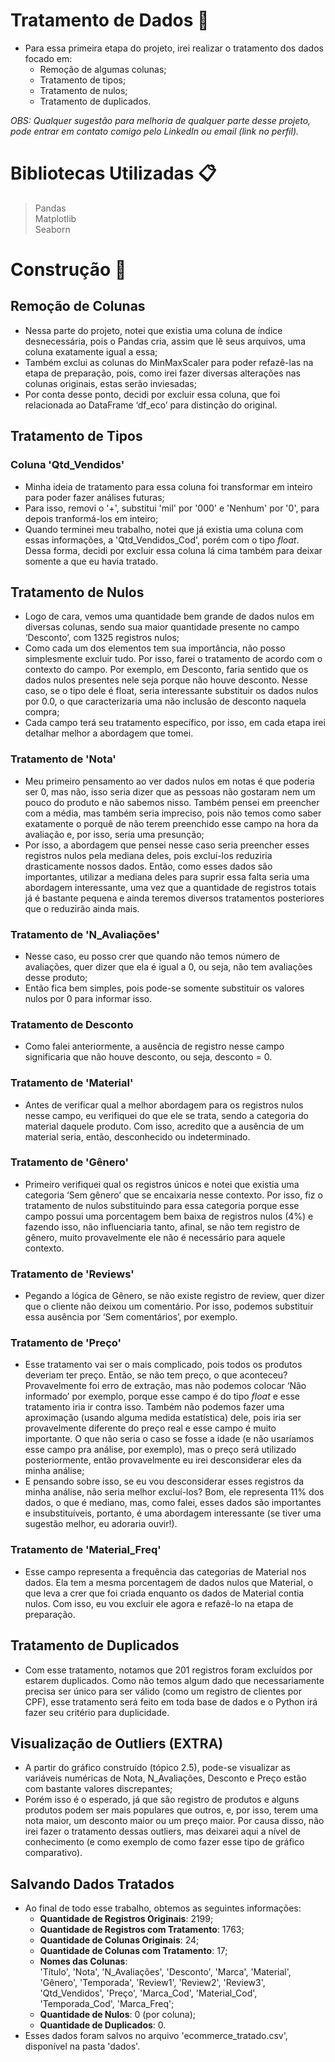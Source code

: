# Tratamento de Dados 🎲
- Para essa primeira etapa do projeto, irei realizar o tratamento dos dados focado em:
  - Remoção de algumas colunas;
  - Tratamento de tipos;
  - Tratamento de nulos;
  - Tratamento de duplicados.

_OBS: Qualquer sugestão para melhoria de qualquer parte desse projeto, pode entrar em contato comigo pelo LinkedIn ou email (link no perfil)._
# Bibliotecas Utilizadas 📋
> Pandas <br>
> Matplotlib <br>
> Seaborn
# Construção 🔧
## Remoção de Colunas
- Nessa parte do projeto, notei que existia uma coluna de índice desnecessária, pois o Pandas cria, assim que lê seus arquivos, uma coluna exatamente igual a essa;
- Também exclui as colunas do MinMaxScaler para poder refazê-las na etapa de preparação, pois, como irei fazer diversas alterações nas colunas originais, estas serão inviesadas;
- Por conta desse ponto, decidi por excluir essa coluna, que foi relacionada ao DataFrame ‘df_eco’ para distinção do original.
## Tratamento de Tipos
### Coluna 'Qtd_Vendidos'
- Minha ideia de tratamento para essa coluna foi transformar em inteiro para poder fazer análises futuras;
- Para isso, removi o '+', substitui 'mil' por '000' e 'Nenhum' por '0', para depois tranformá-los em inteiro; 
- Quando terminei meu trabalho, notei que já existia uma coluna com essas informações, a 'Qtd_Vendidos_Cod', porém com o tipo *float*. Dessa forma, decidi por excluir essa coluna lá cima também para deixar somente a que eu havia tratado.
## Tratamento de Nulos
- Logo de cara, vemos uma quantidade bem grande de dados nulos em diversas colunas, sendo sua maior quantidade presente no campo ‘Desconto’, com 1325 registros nulos;
- Como cada um dos elementos tem sua importância, não posso simplesmente excluir tudo. Por isso, farei o tratamento de acordo com o contexto do campo. Por exemplo, em Desconto, faria sentido que os dados nulos presentes nele seja porque não houve desconto. Nesse caso, se o tipo dele é float, seria interessante substituir os dados nulos por 0.0, o que caracterizaria uma não inclusão de desconto naquela compra;
- Cada campo terá seu tratamento específico, por isso, em cada etapa irei detalhar melhor a abordagem que tomei.
### Tratamento de 'Nota'
- Meu primeiro pensamento ao ver dados nulos em notas é que poderia ser 0, mas não, isso seria dizer que as pessoas não gostaram nem um pouco do produto e não sabemos nisso. Também pensei em preencher com a média, mas também seria impreciso, pois não temos como saber exatamente o porquê de não terem preenchido esse campo na hora da avaliação e, por isso, seria uma presunção;
-  Por isso, a abordagem que pensei nesse caso seria preencher esses registros nulos pela mediana deles, pois excluí-los reduziria drasticamente nossos dados. Então, como esses dados são importantes, utilizar a mediana deles para suprir essa falta seria uma abordagem interessante, uma vez que a quantidade de registros totais já é bastante pequena e ainda teremos diversos tratamentos posteriores que o reduzirão ainda mais.
### Tratamento de 'N_Avaliações'
- Nesse caso, eu posso crer que quando não temos número de avaliações, quer dizer que ela é igual a 0, ou seja, não tem avaliações desse produto;
- Então fica bem simples, pois pode-se somente substituir os valores nulos por 0 para informar isso.
### Tratamento de Desconto
- Como falei anteriormente, a ausência de registro nesse campo significaria que não houve desconto, ou seja, desconto = 0.
### Tratamento de 'Material'
- Antes de verificar qual a melhor abordagem para os registros nulos nesse campo, eu verifiquei do que ele se trata, sendo a categoria do material daquele produto. Com isso, acredito que a ausência de um material seria, então, desconhecido ou indeterminado.
### Tratamento de 'Gênero'
- Primeiro verifiquei qual os registros únicos e notei que existia uma categoria ‘Sem gênero’ que se encaixaria nesse contexto. Por isso, fiz o tratamento de nulos substituindo para essa categoria porque esse campo possui uma porcentagem bem baixa de registros nulos (4%) e fazendo isso, não influenciaria tanto, afinal, se não tem registro de gênero, muito provavelmente ele não é necessário para aquele contexto.
### Tratamento de 'Reviews'
- Pegando a lógica de Gênero, se não existe registro de review, quer dizer que o cliente não deixou um comentário. Por isso, podemos substituir essa ausência por ‘Sem comentários’, por exemplo.
### Tratamento de 'Preço'
- Esse tratamento vai ser o mais complicado, pois todos os produtos deveriam ter preço. Então, se não tem preço, o que aconteceu? Provavelmente foi erro de extração, mas não podemos colocar ‘Não informado’ por exemplo, porque esse campo é do tipo *float* e esse tratamento iria ir contra isso. Também não podemos fazer uma aproximação (usando alguma medida estatística) dele, pois iria ser provavelmente diferente do preço real e esse campo é muito importante. O que não seria o caso se fosse a idade (e não usaríamos esse campo pra análise, por exemplo), mas o preço será utilizado posteriormente, então provavelmente eu irei desconsiderar eles da minha análise;
- E pensando sobre isso, se eu vou desconsiderar esses registros da minha análise, não seria melhor excluí-los? Bom, ele representa 11% dos dados, o que é mediano, mas, como falei, esses dados são importantes e insubstituíveis, portanto, é uma abordagem interessante (se tiver uma sugestão melhor, eu adoraria ouvir!).
### Tratamento de 'Material_Freq'
- Esse campo representa a frequência das categorias de Material nos dados. Ela tem a mesma porcentagem de dados nulos que Material, o que leva a crer que foi criada enquanto os dados de Material contia nulos. Com isso, eu vou excluir ele agora e refazê-lo na etapa de preparação.
## Tratamento de Duplicados
- Com esse tratamento, notamos que 201 registros foram excluídos por estarem duplicados. Como não temos algum dado que necessariamente precisa ser único para ser válido (como um registro de clientes por CPF), esse tratamento será feito em toda base de dados e o Python irá fazer seu critério para duplicidade.
## Visualização de Outliers (EXTRA)
- A partir do gráfico construído (tópico 2.5), pode-se visualizar as variáveis numéricas de Nota, N_Avaliações, Desconto e Preço estão com bastante valores discrepantes;
- Porém isso é o esperado, já que são registro de produtos e alguns produtos podem ser mais populares que outros, e, por isso, terem uma nota maior, um desconto maior ou um preço maior. Por causa disso, não irei fazer o tratamento dessas outliers, mas deixarei aqui a nível de conhecimento (e como exemplo de como fazer esse tipo de gráfico comparativo).
## Salvando Dados Tratados
- Ao final de todo esse trabalho, obtemos as seguintes informações:
  - **Quantidade de Registros Originais**: 2199;
  - **Quantidade de Registros com Tratamento**: 1763;
  - **Quantidade de Colunas Originais**: 24;
  - **Quantidade de Colunas com Tratamento**: 17;
  - **Nomes das Colunas**:<br> 'Título', 'Nota', 'N_Avaliações', 'Desconto', 'Marca', 'Material', 'Gênero', 'Temporada', 'Review1', 'Review2', 'Review3', 'Qtd_Vendidos', 'Preço', 'Marca_Cod', 'Material_Cod', 'Temporada_Cod', 'Marca_Freq';
  - **Quantidade de Nulos**: 0 (por coluna);
  - **Quantidade de Duplicados**: 0.
- Esses dados foram salvos no arquivo 'ecommerce_tratado.csv', disponível na pasta 'dados'. 
